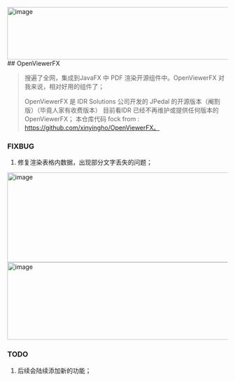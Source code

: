 <img width="1061" height="120" alt="image" src="https://github.com/user-attachments/assets/88cf6938-1f98-406f-af82-f089ceb4a5b7" />## OpenViewerFX

> 搜遍了全网，集成到JavaFX 中 PDF 渲染开源组件中。OpenViewerFX 对我来说，相对好用的组件了；
>
> OpenViewerFX 是 IDR Solutions 公司开发的 JPedal 的开源版本（阉割版）（毕竟人家有收费版本） 目前看IDR 已经不再维护或提供任何版本的 OpenViewerFX； 本仓库代码 fock from : https://github.com/xinyingho/OpenViewerFX。

### FIXBUG

1. 修复渲染表格内数据，出现部分文字丢失的问题；
  <img width="850" height="205" alt="image" src="https://github.com/user-attachments/assets/eed3223f-b85b-4824-b74c-903b4f489c8f" />
  <img width="768" height="177" alt="image" src="https://github.com/user-attachments/assets/f37ea5cd-6470-4f08-8ca1-4152541cca98" />

### TODO

1. 后续会陆续添加新的功能；
